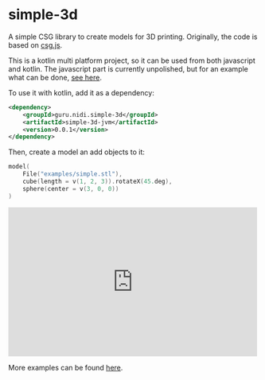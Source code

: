 # simple-3d
A simple CSG library to create models for 3D printing.
Originally, the code is based on [csg.js](https://github.com/evanw/csg.js/).

This is a kotlin multi platform project, so it can be used from both javascript and kotlin.
The javascript part is currently unpolished,
but for an example what can be done, [see here](https://nidi3.github.io/simple-3d/). 

To use it with kotlin, add it as a dependency:

```xml
<dependency>
    <groupId>guru.nidi.simple-3d</groupId>
    <artifactId>simple-3d-jvm</artifactId>
    <version>0.0.1</version>
</dependency>
```

Then, create a model an add objects to it:
```kotlin 
model(
    File("examples/simple.stl"),
    cube(length = v(1, 2, 3)).rotateX(45.deg),
    sphere(center = v(3, 0, 0))
)
```

<iframe src="https://www.viewstl.com/?embedded&url=https://github.com/nidi3/simple-3d/tree/master/examples/simple.stl&color=green" style="border:0;margin:0;width:500px;height:300px;"></iframe>

More examples can be found [here](https://github.com/nidi3/simple-3d/tree/master/src/jvmTest/kotlin/guru/nidi/simple3d/examples).
